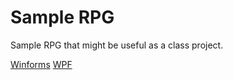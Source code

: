 # Sample RPG

Sample RPG that might be useful as a class project.

[Winforms](https://scottlilly.com/learn-c-by-building-a-simple-rpg-index/)
[WPF](https://scottlilly.com/build-a-cwpf-rpg/)